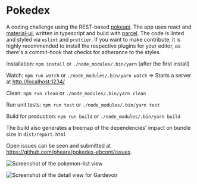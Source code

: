 # Pokedex

A coding challenge using the REST-based [pokeapi](https://pokeapi.co/). The app uses react and [material-ui](https://material-ui.com/), written in typescript and build with [parcel](parceljs.org/). The code is linted and styled via `eslint` and `prettier`. If you want to make contribute, it is highly recommended to install the respective plugins for your editor, as there's a commit-hook that checks for adherance to the styles.

Installation: `npm install` or `./node_modules/.bin/yarn` (after the first install)

Watch: `npm run watch` or `./node_modules/.bin/yarn watch` => Starts a server at <http://localhost:1234/>

Clean: `npm run clean` or `./node_modules/.bin/yarn clean`

Run unit tests: `npm run test` or `./node_modules/.bin/yarn test`

Build for production: `npm run build` or `./node_modules/.bin/yarn build`

The build also generates a treemap of the dependencies' impact on bundle size in `dist/report.html`

Open issues can be seen and submitted at <https://github.com/pheara/pokedex-ebcont/issues>.

![Screenshot of the pokemon-list view](https://i.imgur.com/3NmsqXJ.png)

![Screenshot of the detail view for Gardevoir](https://i.imgur.com/f2wOFxe.png)
